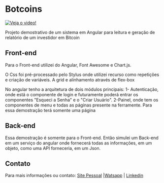 # Botcoins

[![Veja o video!](/vitorzortea/botcoins/blob/master/src/assets/img/videogif.gif?raw=true)](https://www.youtube.com/watch?v=eN1kmT7T06c&feature=youtu.be)

Projeto demostrativo de um sistema em Angular para leitura e geração de relatório de um investidor em Bitcoin

## Front-end

Para o Front-end utilizei do Angular, Font Awesome e Chart.js.

O Css foi pré-processado pelo Stylus onde utilizei recurso como repetições e criação de variáveis. A grid e alinhamento através de flex-box

No angular tenho a arquitetura de dois módulos principais:
1- Autenticação, onde está o componente de login e futuramente poderá entrar os componentes "Esqueci a Senha" e o "Criar Usuário".
2-Painel, onde tem os componentes de menu e todas as páginas presente na ferramente. Para essa demostração terá somente uma página

## Back-end

Essa demostração é somente para o Front-end. Então simulei um Back-end em um serviço do angular onde fornecerá todas as informações, em um objeto, como uma API forneceria, em um Json.

## Contato

Para mais informações ou contato: [Site Pessoal](http://vitorzortea.sitepessoal.com/) |[Watsapp](https://api.whatsapp.com/send?phone=5563984605450) | [Linkedin](https://www.linkedin.com/in/vitor-zort%C3%A9a-64478411b/)
